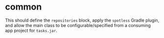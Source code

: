 # common

This should define the `repositories` block, apply the `spotless` Gradle plugin, and allow the main class to be configurable/specified from a consuming app project for `tasks.jar`.
